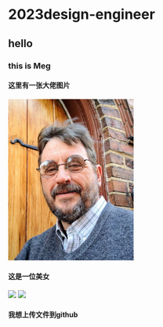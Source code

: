 # 2023design-engineer
## hello
### this is Meg
#### 这里有一张大佬图片
![](scott_hudson_photo.jpg)
#### 这是一位美女
![](http://objectmc2.oss-cn-shenzhen.aliyuncs.com/yhdoc/20230926/202309260932261511073933.jpeg)
![](http://www.grs.zju.edu.cn/_upload/tpl/0a/0a/2570/template2570/images/logo-header.png)

#### 我想上传文件到github